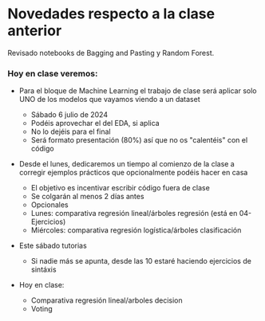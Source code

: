 # Novedades respecto a la clase anterior

Revisado notebooks de Bagging and Pasting y Random Forest.

### Hoy en clase veremos:

* Para el bloque de Machine Learning el trabajo de clase será aplicar solo UNO de los modelos que vayamos viendo a un dataset
  * Sábado 6 julio de 2024
  * Podéis aprovechar el del EDA, si aplica
  * No lo dejéis para el final
  * Será formato presentación (80%) así que no os "calentéis" con el código

* Desde el lunes, dedicaremos un tiempo al comienzo de la clase a corregir ejemplos prácticos que opcionalmente podéis hacer en casa
  * El objetivo  es incentivar escribir código fuera de clase
  * Se colgarán al menos 2 días antes
  * Opcionales
  * Lunes: comparativa regresión lineal/árboles regresión  (está en 04-Ejercicios)
  * Miércoles: comparativa regresión logística/árboles clasificación

* Este sábado tutorias
  * Si nadie más se apunta, desde las 10 estaré haciendo ejercicios de sintáxis 

* Hoy en clase: 
  * Comparativa regresión lineal/arboles decision
  * Voting
